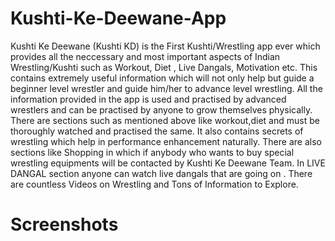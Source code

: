 # Kushti-Ke-Deewane-App
Kushti Ke Deewane (Kushti KD) is the First Kushti/Wrestling app ever which provides all the neccessary and most important aspects of Indian Wrestling/Kushti such as Workout, Diet , Live Dangals, Motivation etc.
This contains extremely useful information which will not only help but guide a beginner level wrestler and guide him/her to advance level wrestling. All the information provided in the app is used and practised by advanced wrestlers and can be practised by anyone to grow themselves physically.
There are sections such as mentioned above like workout,diet and must be thoroughly watched and practised the same. It also contains secrets of wrestling which help in performance enhancement naturally.
There are also sections like Shopping in which if anybody who wants to buy special wrestling equipments will be contacted by Kushti Ke Deewane Team. In LIVE DANGAL section anyone can watch live dangals that are going on . There are countless Videos on Wrestling and Tons of Information to Explore.

# Screenshots
